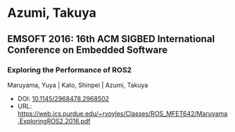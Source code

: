 # Azumi, Takuya

## EMSOFT 2016: 16th ACM SIGBED International Conference on Embedded Software

### Exploring the Performance of ROS2
Maruyama, Yuya | Kato, Shinpei | Azumi, Takuya
* DOI: [10.1145/2968478.2968502](https://doi.org/10.1145/2968478.2968502)
* URL: <https://web.ics.purdue.edu/~rvoyles/Classes/ROS_MFET642/Maruyama.ExploringROS2.2016.pdf>

